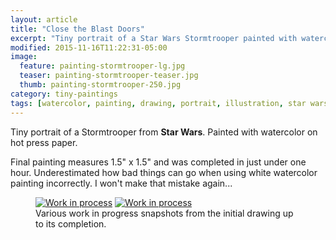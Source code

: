 ```yaml
---
layout: article
title: "Close the Blast Doors"
excerpt: "Tiny portrait of a Star Wars Stormtrooper painted with watercolor on hot press paper."
modified: 2015-11-16T11:22:31-05:00
image: 
  feature: painting-stormtrooper-lg.jpg
  teaser: painting-stormtrooper-teaser.jpg
  thumb: painting-stormtrooper-250.jpg
category: tiny-paintings
tags: [watercolor, painting, drawing, portrait, illustration, star wars]
---
```


Tiny portrait of a Stormtrooper from **Star Wars**. Painted with watercolor on hot press paper.

Final painting measures 1.5\" x 1.5\" and was completed in just under one hour. Underestimated how bad things can go when using white watercolor painting incorrectly. I won't make that mistake again...

<figure class="half">
  <a href="{{ site.url }}/images/painting-stormtrooper-process-1-lg.jpg"><img src="{{ site.url }}/images/painting-stormtrooper-process-1-600.jpg" alt="Work in process"></a>
  <a href="{{ site.url }}/images/painting-stormtrooper-process-2-lg.jpg"><img src="{{ site.url }}/images/painting-stormtrooper-process-2-600.jpg" alt="Work in process"></a>
  <figcaption>Various work in progress snapshots from the initial drawing up to its completion.</figcaption>
</figure>
